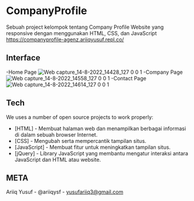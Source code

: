 # CompanyProfile
Sebuah project kelompok tentang Company Profile Website yang responsive dengan menggunakan HTML, CSS, dan JavaScript
https://companyprofile-agenz.ariiqyusuf.repl.co/

## Interface
-Home Page
  ![Web capture_14-8-2022_14428_127 0 0 1](https://user-images.githubusercontent.com/90300637/184526529-95692a6b-96d6-41b2-8311-2b5446187e28.jpeg)
-Company Page
  ![Web capture_14-8-2022_14558_127 0 0 1](https://user-images.githubusercontent.com/90300637/184526528-44f20fad-b810-4aa4-860e-709eb5729156.jpeg)
-Contact Page
  ![Web capture_14-8-2022_14614_127 0 0 1](https://user-images.githubusercontent.com/90300637/184526525-57597100-60c9-4afa-9a25-69ed1c1aa06c.jpeg)


## Tech

We uses a number of open source projects to work properly:

- [HTML] - Membuat halaman web dan menampilkan berbagai informasi di dalam sebuah browser Internet.
- [CSS] - Mengubah serta mempercantik tampilan situs.
- [JavaScript] - Membuat fitur untuk meningkatkan tampilan situs.
- [jQuery] - Library JavaScript yang membantu mengatur interaksi antara JavaScript dan HTML atau website.


## META
Ariiq Yusuf - @ariiqysf - yusufariiq3@gmail.com
